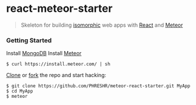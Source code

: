 # react-meteor-starter

> Skeleton for building [isomorphic](http://nerds.airbnb.com/isomorphic-javascript-future-web-apps/)
> web apps with [React](https://facebook.github.io/react/) and [Meteor](https://www.meteor.com/)

### Getting Started
Install [MongoDB](https://www.mongodb.org/downloads)
Install [Meteor](https://www.meteor.com/install)
```shell
$ curl https://install.meteor.com/ | sh
```
[Clone](https://github.com/PHRESHR/meteor-react-starter.git) or
[fork](https://github.com/PHRESHR/meteor-react-starter.git/fork) the repo and start hacking:

```shell
$ git clone https://github.com/PHRESHR/meteor-react-starter.git MyApp
$ cd MyApp
$ meteor
```
